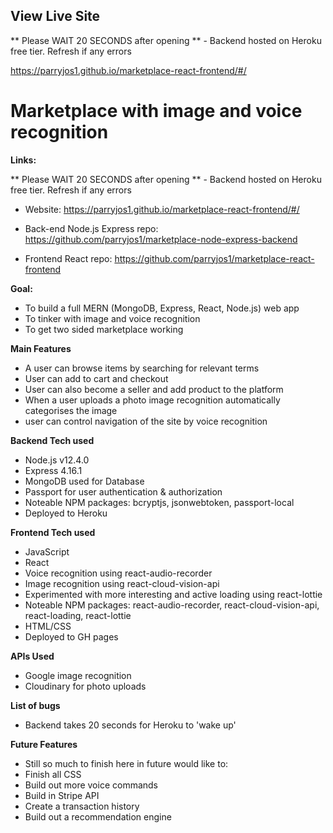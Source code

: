 

## View Live Site

** Please WAIT 20 SECONDS after opening ** - Backend hosted on Heroku free tier. Refresh if any errors

https://parryjos1.github.io/marketplace-react-frontend/#/


# Marketplace with image and voice recognition

**Links:**

** Please WAIT 20 SECONDS after opening ** - Backend hosted on Heroku free tier. Refresh if any errors

* Website: https://parryjos1.github.io/marketplace-react-frontend/#/

* Back-end Node.js Express repo: https://github.com/parryjos1/marketplace-node-express-backend
* Frontend React repo: https://github.com/parryjos1/marketplace-react-frontend

**Goal:**  
* To build a full MERN (MongoDB, Express, React, Node.js) web app
* To tinker with image and voice recognition
* To get two sided marketplace working

**Main Features**
* A user can browse items by searching for relevant terms
* User can add to cart and checkout
* User can also become a seller and add product to the platform
* When a user uploads a photo image recognition automatically categorises the image
* user can control navigation of the site by voice recognition

**Backend Tech used**
* Node.js v12.4.0
* Express 4.16.1
* MongoDB used for Database
* Passport for user authentication & authorization
* Noteable NPM packages: bcryptjs, jsonwebtoken, passport-local
* Deployed to Heroku

**Frontend Tech used**
* JavaScript
* React
* Voice recognition using react-audio-recorder
* Image recognition using react-cloud-vision-api
* Experimented with more interesting and active loading using react-lottie
* Noteable NPM packages: react-audio-recorder, react-cloud-vision-api, react-loading, react-lottie
* HTML/CSS
* Deployed to GH pages

**APIs Used**
* Google image recognition
* Cloudinary for photo uploads

**List of bugs**
* Backend takes 20 seconds for Heroku to 'wake up'

**Future Features**
* Still so much to finish here in future would like to:
* Finish all CSS
* Build out more voice commands
* Build in Stripe API
* Create a transaction history
* Build out a recommendation engine
